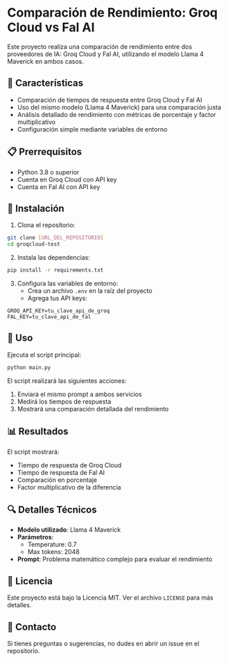# Comparación de Rendimiento: Groq Cloud vs Fal AI

Este proyecto realiza una comparación de rendimiento entre dos proveedores de IA: Groq Cloud y Fal AI, utilizando el modelo Llama 4 Maverick en ambos casos.

## 🚀 Características

- Comparación de tiempos de respuesta entre Groq Cloud y Fal AI
- Uso del mismo modelo (Llama 4 Maverick) para una comparación justa
- Análisis detallado de rendimiento con métricas de porcentaje y factor multiplicativo
- Configuración simple mediante variables de entorno

## 📋 Prerrequisitos

- Python 3.8 o superior
- Cuenta en Groq Cloud con API key
- Cuenta en Fal AI con API key

## 🔧 Instalación

1. Clona el repositorio:
```bash
git clone [URL_DEL_REPOSITORIO]
cd groqcloud-test
```

2. Instala las dependencias:
```bash
pip install -r requirements.txt
```

3. Configura las variables de entorno:
   - Crea un archivo `.env` en la raíz del proyecto
   - Agrega tus API keys:
```env
GROQ_API_KEY=tu_clave_api_de_groq
FAL_KEY=tu_clave_api_de_fal
```

## 🎯 Uso

Ejecuta el script principal:
```bash
python main.py
```

El script realizará las siguientes acciones:
1. Enviará el mismo prompt a ambos servicios
2. Medirá los tiempos de respuesta
3. Mostrará una comparación detallada del rendimiento

## 📊 Resultados

El script mostrará:
- Tiempo de respuesta de Groq Cloud
- Tiempo de respuesta de Fal AI
- Comparación en porcentaje
- Factor multiplicativo de la diferencia

## 🔍 Detalles Técnicos

- **Modelo utilizado**: Llama 4 Maverick
- **Parámetros**:
  - Temperature: 0.7
  - Max tokens: 2048
- **Prompt**: Problema matemático complejo para evaluar el rendimiento

## 📝 Licencia

Este proyecto está bajo la Licencia MIT. Ver el archivo `LICENSE` para más detalles.

## 📧 Contacto

Si tienes preguntas o sugerencias, no dudes en abrir un issue en el repositorio.
